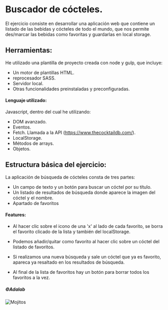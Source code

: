 # Buscador de cócteles.

El ejercicio consiste en desarrollar una aplicación web que contiene un listado de las bebidas y cócteles de todo el mundo, que nos permite des/marcar las bebidas como favoritas y guardarlas en local storage.

## Herramientas:

He utilizado una plantilla de proyecto creada con node y gulp, que incluye:

- Un motor de plantillas HTML.
- reprocesador SASS.
- Servidor local.
- Otras funcionalidades preinstaladas y preconfiguradas.

#### Lenguaje utilizado:

Javascript, dentro del cual he utilizando:

- DOM avanzado.
- Eventos.
- Fetch. Llamada a la API (https://www.thecocktaildb.com/).
- LocalStorage.
- Métodos de arrays.
- Objetos.

## Estructura básica del ejercicio:

La aplicación de búsqueda de cócteles consta de tres partes:

- Un campo de texto y un botón para buscar un cóctel por su título.
- Un listado de resultados de búsqueda donde aparece la imagen del cóctel y el nombre.
- Apartado de favoritos

#### Features:

- Al hacer clic sobre el icono de una 'x' al lado de cada favorito, se borra el favorito clicado de la lista y también del localStorage.

- Podemos añadir/quitar como favorito al hacer clic sobre un cóctel del listado de favoritos.

- Si realizamos una nueva búsqueda y sale un cóctel que ya es favorito, apareca ya resaltado en los resultados de búsqueda.

- Al final de la lista de favoritos hay un botón para borrar todos los favoritos a la vez.

##### ©Adalab

![Mojitos](https://www.shutterstock.com/image-vector/cocktails-word-concept-flat-vector-260nw-1730830228.jpg)
